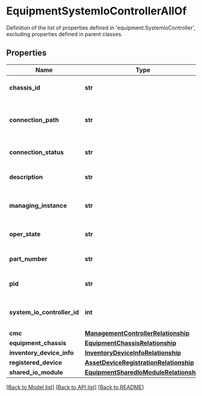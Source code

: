 # EquipmentSystemIoControllerAllOf

Definition of the list of properties defined in 'equipment.SystemIoController', excluding properties defined in parent classes.
## Properties
Name | Type | Description | Notes
------------ | ------------- | ------------- | -------------
**chassis_id** | **str** | The assigned identifier for a chassis. | [optional] [readonly] 
**connection_path** | **str** | Connection Path identifies the data path available between IOModule and FI. | [optional] [readonly] 
**connection_status** | **str** | Connection status identifies the status of data path. | [optional] [readonly] 
**description** | **str** | This field gives a brief information on systemIOController. | [optional] [readonly] 
**managing_instance** | **str** | This field identifies the CIMC that manages the controller. | [optional] [readonly] 
**oper_state** | **str** | This field identifies the SIOC operational state. | [optional] [readonly] 
**part_number** | **str** | Part Number identifier for the IO module. | [optional] [readonly] 
**pid** | **str** | This field identifies the Product ID for systemIOController. | [optional] [readonly] 
**system_io_controller_id** | **int** | This represents system I/O Controller identifier. | [optional] [readonly] 
**cmc** | [**ManagementControllerRelationship**](ManagementControllerRelationship.md) |  | [optional] 
**equipment_chassis** | [**EquipmentChassisRelationship**](EquipmentChassisRelationship.md) |  | [optional] 
**inventory_device_info** | [**InventoryDeviceInfoRelationship**](InventoryDeviceInfoRelationship.md) |  | [optional] 
**registered_device** | [**AssetDeviceRegistrationRelationship**](AssetDeviceRegistrationRelationship.md) |  | [optional] 
**shared_io_module** | [**EquipmentSharedIoModuleRelationship**](EquipmentSharedIoModuleRelationship.md) |  | [optional] 

[[Back to Model list]](../README.md#documentation-for-models) [[Back to API list]](../README.md#documentation-for-api-endpoints) [[Back to README]](../README.md)


